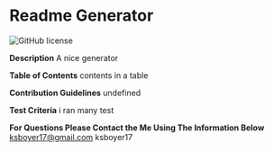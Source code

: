 # Readme Generator

  ![GitHub license](https://img.shields.io/badge/license-Apache_2.0-blue.svg)

 **Description**
 A nice generator

 **Table of Contents**
 contents in a table

 **Contribution Guidelines**
 undefined

 **Test Criteria**
 i ran many test

 **For Questions Please Contact the Me Using The Information Below**
 ksboyer17@gmail.com
 ksboyer17


